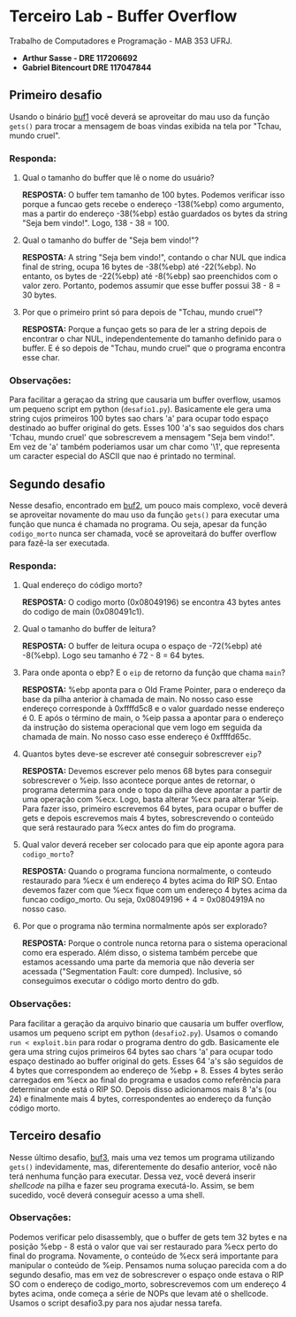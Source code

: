 # Terceiro Lab - Buffer Overflow
Trabalho de Computadores e Programação - MAB 353 UFRJ.
* **Arthur Sasse - DRE 117206692**
* **Gabriel Bitencourt DRE 117047844**

## Primeiro desafio
Usando o binário [buf1](./buf1) você deverá se aproveitar do mau uso da função `gets()` para trocar a mensagem de boas vindas exibida na tela por "Tchau, mundo cruel".

### Responda:
1. Qual o tamanho do buffer que lê o nome do usuário?
   
    **RESPOSTA:** O buffer tem tamanho de 100 bytes. Podemos verificar isso porque a funcao gets recebe o endereço -138(%ebp) como argumento, mas a partir do endereço -38(%ebp) estão guardados os bytes da string "Seja bem vindo!". Logo, 138 - 38 = 100.

2. Qual o tamanho do buffer de "Seja bem vindo!"?
   
   **RESPOSTA:** A string "Seja bem vindo!", contando o char NUL que indica final de string, ocupa 16 bytes de -38(%ebp) até -22(%ebp). No entanto, os bytes de -22(%ebp) até -8(%ebp) sao preenchidos com o valor zero. Portanto, podemos assumir que esse buffer possui 38 - 8 = 30 bytes.
   
3. Por que o primeiro print só para depois de "Tchau, mundo cruel"?
   
   **RESPOSTA:** Porque a funçao gets so para de ler a string depois de encontrar o char NUL, independentemente do tamanho definido para o buffer. E é so depois de "Tchau, mundo cruel" que o programa encontra esse char. 

### Observações:
Para facilitar a geraçao da string que causaria um buffer overflow, usamos um pequeno script em python (`desafio1.py`). Basicamente ele gera uma string cujos primeiros 100 bytes sao chars 'a' para ocupar todo espaço destinado ao buffer original do gets. Esses 100 'a's sao seguidos dos chars 'Tchau, mundo cruel' que sobrescrevem a mensagem "Seja bem vindo!". Em vez de 'a' também poderiamos usar um char como '\1', que representa um caracter especial do ASCII que nao é printado no terminal.

## Segundo desafio
Nesse desafio, encontrado em [buf2](./buf2), um pouco mais complexo, você deverá se aproveitar novamente do mau uso da função `gets()` para executar uma função que nunca é chamada no programa. Ou seja, apesar da função `codigo_morto` nunca ser chamada, você se aproveitará do buffer overflow para fazê-la ser executada.

### Responda:
1. Qual endereço do código morto? 
   
   **RESPOSTA:** O codigo morto (0x08049196) se encontra 43 bytes antes do codigo de main (0x080491c1).

2. Qual o tamanho do buffer de leitura?
   
   **RESPOSTA:** O buffer de leitura ocupa o espaço de -72(%ebp) até -8(%ebp). Logo seu tamanho é 72 - 8 = 64 bytes.

3. Para onde aponta o ebp? E o `eip` de retorno da função que chama `main`?

   **RESPOSTA:** %ebp aponta para o Old Frame Pointer, para o endereço da base da pilha anterior à chamada de main. No nosso caso esse endereço corresponde à 0xffffd5c8 e o valor guardado nesse endereço é 0. 
   E após o término de main, o %eip passa a apontar para o endereço da instrução do sistema operacional que vem logo em seguida da chamada de main. No nosso caso esse endereço é 0xffffd65c.

4. Quantos bytes deve-se escrever até conseguir sobrescrever `eip`?

   **RESPOSTA:** Devemos escrever pelo menos 68 bytes para conseguir sobrescrever o %eip. Isso acontece porque antes de retornar, o programa determina para onde o topo da pilha deve apontar a partir de uma operação com %ecx. Logo, basta alterar %ecx para alterar %eip. Para fazer isso, primeiro escrevemos 64 bytes, para ocupar o buffer de gets e depois escrevemos mais 4 bytes, sobrescrevendo o conteúdo que será restaurado para %ecx antes do fim do programa.

5. Qual valor deverá receber ser colocado para que eip aponte agora para `codigo_morto`?

   **RESPOSTA:** Quando o programa funciona normalmente, o conteudo restaurado para %ecx é um endereço 4 bytes acima do RIP SO. Entao devemos fazer com que %ecx fique com um endereço 4 bytes acima da funcao codigo_morto. Ou seja, 0x08049196 + 4 = 0x0804919A no nosso caso.

6. Por que o programa não termina normalmente após ser explorado?

   **RESPOSTA:** Porque o controle nunca retorna para o sistema operacional como era esperado. Além disso, o sistema também percebe que estamos acessando uma parte da memoria que não deveria ser acessada ("Segmentation Fault: core dumped). Inclusive, só conseguimos executar o código morto dentro do gdb.

### Observações:
Para facilitar a geração da arquivo binario que causaria um buffer overflow, usamos um pequeno script em python (`desafio2.py`). Usamos o comando `run < exploit.bin` para rodar o programa dentro do gdb. Basicamente ele gera uma string cujos primeiros 64 bytes sao chars 'a' para ocupar todo espaço destinado ao buffer original do gets. Esses 64 'a's são seguidos de 4 bytes que correspondem ao endereço de %ebp + 8. Esses 4 bytes serão carregados em %ecx ao final do programa e usados como referência para determinar onde está o RIP SO. Depois disso adicionamos mais 8 'a's (ou 24) e finalmente mais 4 bytes, correspondentes ao endereço da função código morto.

## Terceiro desafio
Nesse último desafio, [buf3](./buf3), mais uma vez temos um programa utilizando `gets()` indevidamente, mas, diferentemente do desafio anterior, você não terá nenhuma função para executar. Dessa vez, você deverá inserir *shellcode* na pilha e fazer seu programa executá-lo. Assim, se bem sucedido, você deverá conseguir acesso a uma shell.

### Observações:
Podemos verificar pelo disassembly, que o buffer de gets tem 32 bytes e na posição %ebp - 8 está o valor que vai ser restaurado para %ecx perto do final do programa. Novamente, o conteúdo de %ecx será importante para manipular o conteúdo de %eip.
Pensamos numa soluçao parecida com a do segundo desafio, mas em vez de sobrescrever o espaço onde estava o RIP SO com o endereço de codigo_morto, sobrescrevemos com um endereço 4 bytes acima, onde começa a série de NOPs que levam até o shellcode. Usamos o script desafio3.py para nos ajudar nessa tarefa.

